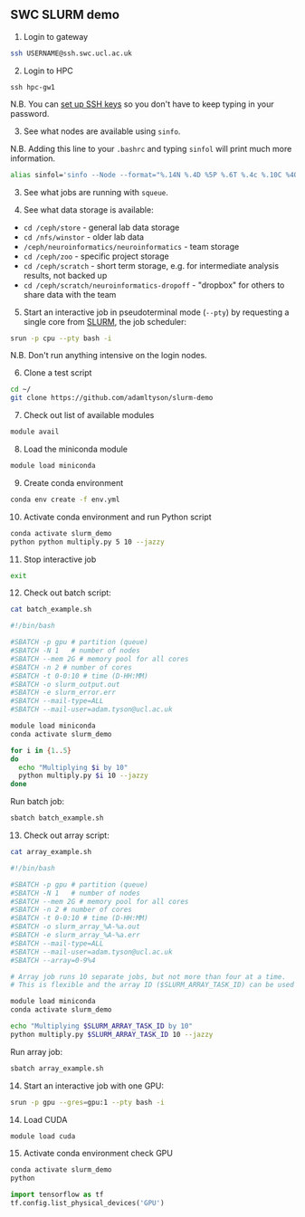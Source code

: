 ## SWC SLURM demo

1. Login to gateway

```bash
ssh USERNAME@ssh.swc.ucl.ac.uk
```

2. Login to HPC

```
ssh hpc-gw1
```

N.B. You can [set up SSH keys](https://www.digitalocean.com/community/tutorials/how-to-set-up-ssh-keys-2) so you don't have to keep typing in your password.

3. See what nodes are available using `sinfo`.

N.B. Adding this line to your `.bashrc` and typing `sinfol` will print much more information.
```bash
alias sinfol='sinfo --Node --format="%.14N %.4D %5P %.6T %.4c %.10C %4O %8e %.8z %.6m %.8d %.6w %.5f %.6E %.30G"'
```
3. See what jobs are running with `squeue`.

4. See what data storage is available:
* `cd /ceph/store`  - general lab data storage
* `cd /nfs/winstor` - older lab data
* `/ceph/neuroinformatics/neuroinformatics` - team storage
* `cd /ceph/zoo` - specific project storage
* `cd /ceph/scratch` - short term storage, e.g. for intermediate analysis results, not backed up
* `cd /ceph/scratch/neuroinformatics-dropoff` - "dropbox" for others to share data with the team

5. Start an interactive job in pseudoterminal mode (`--pty`) by requesting a single core from [SLURM](https://slurm.schedmd.com/documentation.html), the job scheduler:

```bash
srun -p cpu --pty bash -i
```
N.B. Don't run anything intensive on the login nodes.

6. Clone a test script
```bash
cd ~/
git clone https://github.com/adamltyson/slurm-demo
```
7. Check out list of available modules
```bash
module avail
```
8. Load the miniconda module
```bash
module load miniconda
```

9. Create conda environment
```bash
conda env create -f env.yml
```

10. Activate conda environment and run Python script
```bash
conda activate slurm_demo
python python multiply.py 5 10 --jazzy
```
11. Stop interactive job
```bash
exit
```
12. Check out batch script:
```bash
cat batch_example.sh
```

```bash
#!/bin/bash

#SBATCH -p gpu # partition (queue)
#SBATCH -N 1   # number of nodes
#SBATCH --mem 2G # memory pool for all cores
#SBATCH -n 2 # number of cores
#SBATCH -t 0-0:10 # time (D-HH:MM)
#SBATCH -o slurm_output.out
#SBATCH -e slurm_error.err
#SBATCH --mail-type=ALL
#SBATCH --mail-user=adam.tyson@ucl.ac.uk

module load miniconda
conda activate slurm_demo

for i in {1..5}
do
  echo "Multiplying $i by 10"
  python multiply.py $i 10 --jazzy
done
```
Run batch job:
```bash
sbatch batch_example.sh
```

13. Check out array script:
```bash
cat array_example.sh
```

```bash
#!/bin/bash

#SBATCH -p gpu # partition (queue)
#SBATCH -N 1   # number of nodes
#SBATCH --mem 2G # memory pool for all cores
#SBATCH -n 2 # number of cores
#SBATCH -t 0-0:10 # time (D-HH:MM)
#SBATCH -o slurm_array_%A-%a.out
#SBATCH -e slurm_array_%A-%a.err
#SBATCH --mail-type=ALL
#SBATCH --mail-user=adam.tyson@ucl.ac.uk
#SBATCH --array=0-9%4

# Array job runs 10 separate jobs, but not more than four at a time.
# This is flexible and the array ID ($SLURM_ARRAY_TASK_ID) can be used in any way.

module load miniconda
conda activate slurm_demo

echo "Multiplying $SLURM_ARRAY_TASK_ID by 10"
python multiply.py $SLURM_ARRAY_TASK_ID 10 --jazzy
```
Run array job:
```bash
sbatch array_example.sh
```

14. Start an interactive job with one GPU:
```bash
srun -p gpu --gres=gpu:1 --pty bash -i
```

14. Load CUDA
```bash
module load cuda
```
15. Activate conda environment check GPU 
```bash
conda activate slurm_demo
python
```

```python
import tensorflow as tf
tf.config.list_physical_devices('GPU')
```

